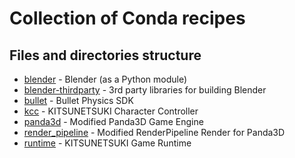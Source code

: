 Collection of Conda recipes
===========================


Files and directories structure
-------------------------------

* [blender](blender) - Blender (as a Python module)
* [blender-thirdparty](blender-thirdparty) - 3rd party libraries for building Blender
* [bullet](bullet) - Bullet Physics SDK
* [kcc](kcc) - KITSUNETSUKI Character Controller
* [panda3d](panda3d) - Modified Panda3D Game Engine
* [render_pipeline](render_pipeline) - Modified RenderPipeline Render for Panda3D
* [runtime](runtime) - KITSUNETSUKI Game Runtime
